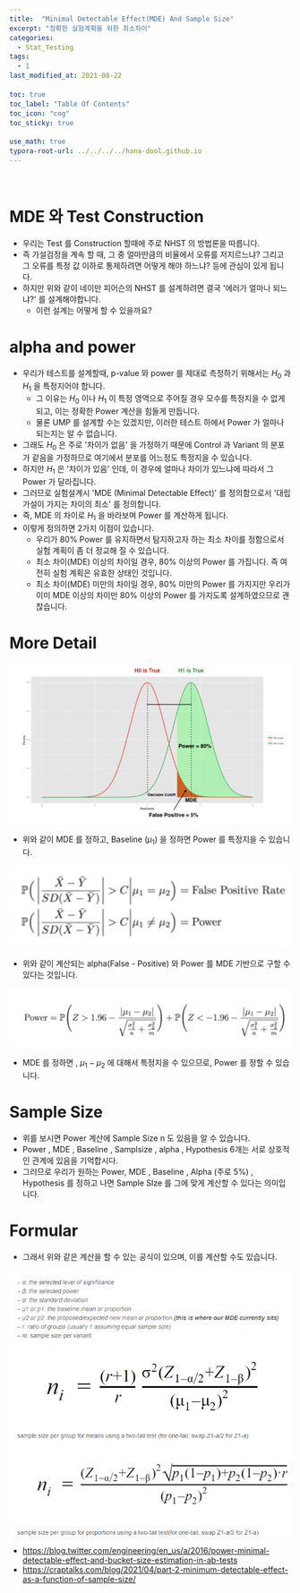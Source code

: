 ```yaml
---
title:  "Minimal Detectable Effect(MDE) And Sample Size"
excerpt: "정확한 실험계획을 위한 최소차이"
categories:
  - Stat_Testing
tags:
  - 1
last_modified_at: 2021-08-22

toc: true
toc_label: "Table Of Contents"
toc_icon: "cog"
toc_sticky: true

use_math: true
typora-root-url: ../../../../hana-dool.github.io
---
```


<br>

# MDE 와 Test Construction

- 우리는 Test 를 Construction 할때에 주로 NHST 의 방법론을 따릅니다.
- 즉 가설검정을 계속 할 때, 그 중 얼마만큼의 비율에서 오류를 저지르느냐? 그리고 그 오류를 특정 값 이하로 통제하려면 어떻게 해야 하느냐? 등에 관심이 있게 됩니다. 
- 하지만 위와 같이 네이만 피어슨의 NHST 를 설계하려면 결국 '에러가 얼마나 되느냐?' 를 설계해야합니다.
  - 이런 설계는 어떻게 할 수 있을까요? 

# alpha and power

- 우리가 테스트를 설계할때, p-value 와 power 를 제대로 측정하기 위해서는 $H_0$ 과 $H_1$ 을 특정지어야 합니다.
  - 그 이유는 $H_0$ 이나 $H_1$ 이 특정 영역으로 주어질 경우 모수를 특정지을 수 없게되고, 이는 정확한 Power 계산을 힘들게 만듭니다. 
  - 물론 UMP 를 설계할 수는 있겠지만, 이러한 테스트 하에서 Power 가 얼마나 되는지는 알 수 없습니다. 
- 그래도 $H_0$ 은 주로 '차이가 없음' 을 가정하기 때문에 Control 과 Variant 의 분포가 같음을 가정하므로 여기에서 분포를 어느정도 특정지을 수 있습니다.
- 하지만 $H_1$ 은 '차이가 있음' 인데, 이 경우에 얼마나 차이가 있느냐에 따라서 그 Power 가 달라집니다.
- 그러므로 실험설계시 'MDE (Minimal Detectable Effect)' 를 정의함으로서 '대립가설이 가지는 차이의 최소' 를 정의합니다.
- 즉, MDE 의 차이로 $H_1$ 을 바라보며 Power 를 계산하게 됩니다. 
- 이렇게 정의하면 2가지 이점이 있습니다.
  - 우리가 80% Power 를 유지하면서 탐지하고자 하는 최소 차이를 정함으로서 실험 계획이 좀 더 정교해 질 수 있습니다.
  - 최소 차이(MDE) 이상의 차이일 경우, 80% 이상의 Power 를 가집니다. 즉 여전히 실험 계획은 유효한 상태인 것입니다.
  - 최소 차이(MDE) 미만의 차이일 경우, 80% 미만의 Power 를 가지지만 우리가 이미 MDE 이상의 차이만 80% 이상의 Power 를 가지도록 설계하였으므로 괜찮습니다.

# More Detail

![png](/assets/images/Stat/47_1.png)

- 위와 같이 MDE 를 정하고, Baseline ($\mu_1$) 을 정하면 Power 를 특정지을 수 있습니다.

![png](/assets/images/Stat/47_2.png)

- 위와 같이 계산되는 alpha(False - Positive) 와 Power 를 MDE 기반으로 구할 수 있다는 것입니다.

![png](/assets/images/Stat/47_3.png)

- MDE 를 정하면 , $\mu_1 - \mu_2$  에 대해서 특정지을 수 있으므로, Power 를 정할 수 있습니다.

# Sample Size

- 위를 보시면 Power 계산에 Sample Size n 도 있음을 알 수 있습니다.
- Power , MDE , Baseline , Samplsize , alpha , Hypothesis 6개는 서로 상호적인 관계에 있음을 기억합시다. 
- 그러므로 우리가 원하는 Power, MDE , Baseline , Alpha (주로 5%) , Hypothesis 를 정하고 나면 Sample SIze 를 그에 맞게 계산할 수 있다는 의미입니다. 

# Formular

- 그래서 위와 같은 계산을 할 수 있는 공식이 있으며, 이를 계산할 수도 있습니다.

![png](/assets/images/Stat/47_6.png)

- https://blog.twitter.com/engineering/en_us/a/2016/power-minimal-detectable-effect-and-bucket-size-estimation-in-ab-tests
- https://craptalks.com/blog/2021/04/part-2-minimum-detectable-effect-as-a-function-of-sample-size/

